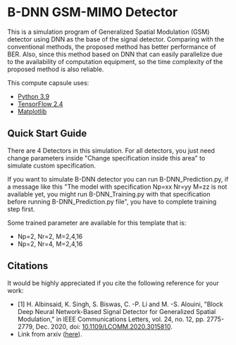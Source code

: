 # B-DNN GSM-MIMO Detector

This is a simulation program of Generalized Spatial Modulation (GSM) detector using DNN as the base of the signal detector.
Comparing with the conventional methods, the proposed method has better performance of BER. Also, since this method based on DNN that can easily parallelize due to the availability of computation equipment, so the time complexity of the proposed method is also reliable.

This compute capsule uses:
- [Python 3.9](https://www.python.org/downloads/release/python-390/)
- [TensorFlow 2.4](https://www.tensorflow.org/)
- [Matplotlib](https://matplotlib.org/)

## Quick Start Guide
There are 4 Detectors in this simulation. For all detectors, you just need change parameters inside "Change specification inside this area" to simulate custom specification. 

If you want to simulate B-DNN detector you can run B-DNN_Prediction.py, if a message like this "The model with specification Np=xx Nr=yy M=zz is not available yet, you might run B-DNN_Training.py with that specification before running B-DNN_Prediction.py file", you have to complete training step first. 

Some trained parameter are available for this template that is:
- Np=2, Nr=2, M=2,4,16
- Np=2, Nr=4, M=2,4,16


## Citations

It would be highly appreciated if you cite the following reference for your work:
- [1] H. Albinsaid, K. Singh, S. Biswas, C. -P. Li and M. -S. Alouini, "Block Deep Neural Network-Based Signal Detector for Generalized Spatial Modulation," in IEEE Communications Letters, vol. 24, no. 12, pp. 2775-2779, Dec. 2020, doi: [10.1109/LCOMM.2020.3015810](https://ieeexplore.ieee.org/document/9165095).
- Link from arxiv ([here](https://arxiv.org/abs/2008.03612)).


